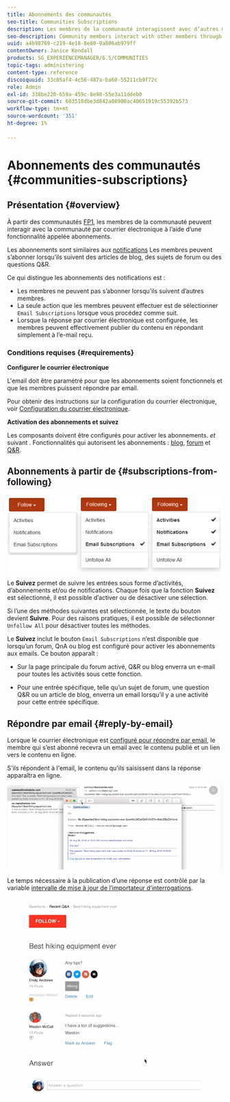 ```yaml
---
title: Abonnements des communautés
seo-title: Communities Subscriptions
description: Les membres de la communauté interagissent avec d’autres membres par courrier électronique.
seo-description: Community members interact with other members through email
uuid: a4b98769-c219-4e18-8e80-9a806ab979ff
contentOwner: Janice Kendall
products: SG_EXPERIENCEMANAGER/6.5/COMMUNITIES
topic-tags: administering
content-type: reference
discoiquuid: 33c85af4-4c56-487a-ba60-55211cb9f72c
role: Admin
exl-id: 338be220-659a-459c-8e90-55e3a11ddeb0
source-git-commit: 603518dbe3d842a08900ac40651919c55392b573
workflow-type: tm+mt
source-wordcount: '351'
ht-degree: 1%

---
```


# Abonnements des communautés {#communities-subscriptions}

## Présentation {#overview}

À partir des communautés [FP1](deploy-communities.md#latestfeaturepack), les membres de la communauté peuvent interagir avec la communauté par courrier électronique à l’aide d’une fonctionnalité appelée abonnements.

Les abonnements sont similaires aux [notifications](notifications.md) Les membres peuvent s’abonner lorsqu’ils suivent des articles de blog, des sujets de forum ou des questions Q&amp;R.

Ce qui distingue les abonnements des notifications est :

* Les membres ne peuvent pas s’abonner lorsqu’ils suivent d’autres membres.
* La seule action que les membres peuvent effectuer est de sélectionner `Email Subscriptions` lorsque vous procédez comme suit.
* Lorsque la réponse par courrier électronique est configurée, les membres peuvent effectivement publier du contenu en répondant simplement à l’e-mail reçu.

### Conditions requises {#requirements}

**Configurer le courrier électronique**

L&#39;email doit être paramétré pour que les abonnements soient fonctionnels et que les membres puissent répondre par email.

Pour obtenir des instructions sur la configuration du courrier électronique, voir [Configuration du courrier électronique](email.md).

**Activation des abonnements et suivez**

Les composants doivent être configurés pour activer les abonnements. *et* suivant . Fonctionnalités qui autorisent les abonnements : [blog](blog-feature.md), [forum](forum.md) et [Q&amp;R](working-with-qna.md).

## Abonnements à partir de {#subscriptions-from-following}

![subscription-following](assets/subscription-following.png)

Le **Suivez** permet de suivre les entrées sous forme d’activités, d’abonnements et/ou de notifications. Chaque fois que la fonction **Suivez** est sélectionné, il est possible d’activer ou de désactiver une sélection.

Si l’une des méthodes suivantes est sélectionnée, le texte du bouton devient **Suivre**. Pour des raisons pratiques, il est possible de sélectionner `Unfollow All` pour désactiver toutes les méthodes.

Le **Suivez** inclut le bouton `Email Subscriptions` n’est disponible que lorsqu’un forum, QnA ou blog est configuré pour activer les abonnements aux emails. Ce bouton apparaît :

* Sur la page principale du forum activé, Q&amp;R ou blog enverra un e-mail pour toutes les activités sous cette fonction.

* Pour une entrée spécifique, telle qu’un sujet de forum, une question Q&amp;R ou un article de blog, enverra un email lorsqu’il y a une activité pour cette entrée spécifique.

## Répondre par email {#reply-by-email}

Lorsque le courrier électronique est [configuré pour répondre par email](email.md#configure-polling-importer), le membre qui s’est abonné recevra un email avec le contenu publié et un lien vers le contenu en ligne.

S&#39;ils répondent à l&#39;email, le contenu qu&#39;ils saisissent dans la réponse apparaîtra en ligne.

![email-response](assets/email-reply.png)

Le temps nécessaire à la publication d’une réponse est contrôlé par la variable [intervalle de mise à jour de l’importateur d’interrogations](email.md#configure-polling-importer).

![AQ](assets/qa.png)
